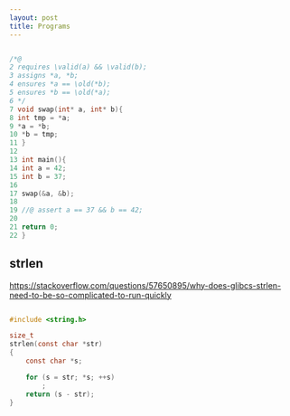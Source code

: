 ```yaml
---
layout: post
title: Programs
---
```



```C

/*@
2 requires \valid(a) && \valid(b);
3 assigns *a, *b;
4 ensures *a == \old(*b);
5 ensures *b == \old(*a);
6 */
7 void swap(int* a, int* b){
8 int tmp = *a;
9 *a = *b;
10 *b = tmp;
11 }
12
13 int main(){
14 int a = 42;
15 int b = 37;
16
17 swap(&a, &b);
18
19 //@ assert a == 37 && b == 42;
20
21 return 0;
22 }
```

## strlen
<https://stackoverflow.com/questions/57650895/why-does-glibcs-strlen-need-to-be-so-complicated-to-run-quickly>

```C

#include <string.h>

size_t
strlen(const char *str)
{
    const char *s;

    for (s = str; *s; ++s)
        ;
    return (s - str);
}
```
